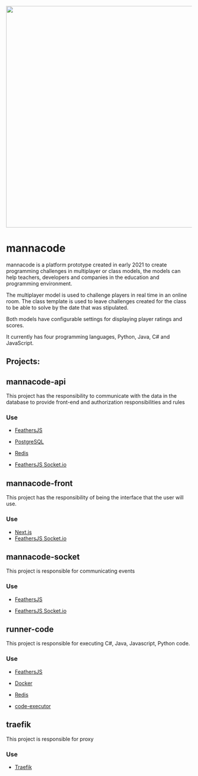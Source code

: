 <p align="center">
    <img src="https://github.com/MainDuelo/mannacode/blob/master/mannacode.gif?raw=true" width="600">
  </a>
</p>

# mannacode

mannacode is a platform prototype created in early 2021 to create programming challenges in multiplayer or class models, the models can help teachers, developers and companies in the education and programming environment.

The multiplayer model is used to challenge players in real time in an online room.
The class template is used to leave challenges created for the class to be able to solve by the date that was stipulated.

Both models have configurable settings for displaying player ratings and scores.

It currently has four programming languages, Python, Java, C# and JavaScript.

## Projects:

## mannacode-api

This project has the responsibility to communicate with the data in the database to provide front-end and authorization responsibilities and rules

### Use
- [FeathersJS](https://feathersjs.com/)

- [PostgreSQL](https://www.postgresql.org/)

- [Redis](https://redis.io/)

- [FeathersJS Socket.io](https://docs.feathersjs.com/api/socketio.html)

## mannacode-front

This project has the responsibility of being the interface that the user will use.

### Use
- [Next.js](https://nextjs.org/)
- [FeathersJS Socket.io](https://docs.feathersjs.com/api/socketio.html)

## mannacode-socket

This project is responsible for communicating events

### Use
- [FeathersJS](https://feathersjs.com/)

- [FeathersJS Socket.io](https://docs.feathersjs.com/api/socketio.html)


## runner-code

This project is responsible for executing C#, Java, Javascript, Python code.

### Use
- [FeathersJS](https://feathersjs.com/)

- [Docker](https://www.docker.com/)

- [Redis](https://redis.io/)

- [code-executor](https://github.com/csivitu/code-executor)

## traefik

This project is responsible for proxy

### Use
- [Traefik](https://doc.traefik.io/traefik/)
